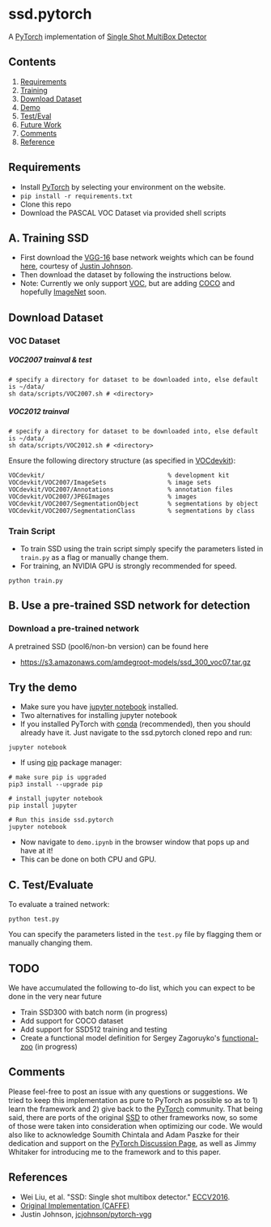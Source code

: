 # ssd.pytorch
A [PyTorch](http://pytorch.org/) implementation of [Single Shot MultiBox Detector](http://arxiv.org/abs/1512.02325)

## Contents
1. [Requirements](#requirements)
2. [Training](#a-training-ssd)
3. [Download Dataset](#dataset-download)
4. [Demo](#b-use-a-pre-trained-ssd-network-for-detection)
5. [Test/Eval](#c-test/evaluate)
6. [Future Work](#todo)
7. [Comments](#comments)
8. [Reference](#references)


## Requirements
- Install [PyTorch](http://pytorch.org/) by selecting your environment on the website. 
- `pip install -r requirements.txt`
- Clone this repo 
- Download the PASCAL VOC Dataset via provided shell scripts

## A. Training SSD
- First download the [VGG-16](https://arxiv.org/abs/1409.1556) base network weights which can be found [here](https://s3-us-west-2.amazonaws.com/jcjohns-models/vgg16-00b39a1b.pth), courtesy of [Justin Johnson](https://github.com/jcjohnson/pytorch-vgg).
- Then download the dataset by following the instructions below. 
- Note: Currently we only support [VOC](http://host.robots.ox.ac.uk/pascal/VOC/), but are adding [COCO](http://mscoco.org/) and hopefully [ImageNet](http://www.image-net.org/) soon. 

## Download Dataset

### VOC Dataset
##### VOC2007 trainval & test
```Shell
# specify a directory for dataset to be downloaded into, else default is ~/data/
sh data/scripts/VOC2007.sh # <directory>
```
##### VOC2012 trainval
```Shell
# specify a directory for dataset to be downloaded into, else default is ~/data/
sh data/scripts/VOC2012.sh # <directory>
```

 Ensure the following directory structure (as specified in [VOCdevkit](http://host.robots.ox.ac.uk/pascal/VOC/voc2007/devkit_doc_07-Jun-2007.pdf)):

```
VOCdevkit/                                  % development kit
VOCdevkit/VOC2007/ImageSets                 % image sets
VOCdevkit/VOC2007/Annotations               % annotation files
VOCdevkit/VOC2007/JPEGImages                % images
VOCdevkit/VOC2007/SegmentationObject        % segmentations by object
VOCdevkit/VOC2007/SegmentationClass         % segmentations by class
```

### Train Script 
- To train SSD using the train script simply specify the parameters listed in `train.py` as a flag or manually change them.
- For training, an NVIDIA GPU is strongly recommended for speed. 
```Shell 
python train.py
```
 
## B. Use a pre-trained SSD network for detection

### Download a pre-trained network
A pretrained SSD (pool6/non-bn version) can be found here
- https://s3.amazonaws.com/amdegroot-models/ssd_300_voc07.tar.gz

## Try the demo
- Make sure you have [jupyter notebook](http://jupyter.readthedocs.io/en/latest/install.html) installed. 
- Two alternatives for installing jupyter notebook
- If you installed PyTorch with [conda](https://www.continuum.io/downloads) (recommended), then you should already have it.  Just navigate to the ssd.pytorch cloned repo and run:
```Shell
jupyter notebook
```
- If using [pip](https://pypi.python.org/pypi/pip) package manager:
```Shell
# make sure pip is upgraded 
pip3 install --upgrade pip 

# install jupyter notebook
pip install jupyter

# Run this inside ssd.pytorch
jupyter notebook 
```
- Now navigate to `demo.ipynb` in the browser window that pops up and have at it!
- This can be done on both CPU and GPU. 

## C. Test/Evaluate
To evaluate a trained network:
```Shell
python test.py
```
You can specify the parameters listed in the `test.py` file by flagging them or manually changing them.  

## TODO 
We have accumulated the following to-do list, which you can expect to be done in the very near future
- Train SSD300 with batch norm (in progress)
- Add support for COCO dataset 
- Add support for SSD512 training and testing
- Create a functional model definition for Sergey Zagoruyko's [functional-zoo](https://github.com/szagoruyko/functional-zoo) (in progress)

## Comments
Please feel-free to post an issue with any questions or suggestions.  We tried to keep this implementation as pure to PyTorch as 
possible so as to 1) learn the framework and 2) give back to the [PyTorch](http://pytorch.org/) community.  That being said, there are ports of the original [SSD](https://github.com/weiliu89/caffe/tree/ssd) to other frameworks now, so some of those were taken into consideration when optimizing our code.  We would also like to acknowledge Soumith Chintala and Adam Paszke for their dedication and support on the 
[PyTorch Discussion Page](https://discuss.pytorch.org/), as well as Jimmy Whitaker for introducing me to the framework and to this paper. 


## References
- Wei Liu, et al. "SSD: Single shot multibox detector." [ECCV2016]((http://arxiv.org/abs/1512.02325)).
- [Original Implementation (CAFFE)](https://github.com/weiliu89/caffe/tree/ssd)
- Justin Johnson, [jcjohnson/pytorch-vgg](https://github.com/jcjohnson/pytorch-vgg)
